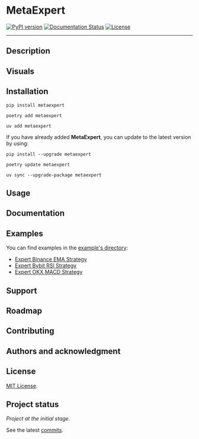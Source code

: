 # MetaExpert

[![PyPI version](https://badge.fury.io/py/metaexpert.svg)](https://badge.fury.io/py/metaexpert)
[![Documentation Status](https://readthedocs.org/projects/metaexpert/badge/?version=latest)](https://metaexpert.readthedocs.io/en/latest/?badge=latest)
[![License](https://img.shields.io/badge/license-MIT-blue.svg)](LICENSE)

---

## Description

## Visuals

## Installation

```shell
pip install metaexpert
```

```shell
poetry add metaexpert
```

```shell
uv add metaexpert
```

If you have already added **MetaExpert**, you can update to the latest version by using:

```shell
pip install --upgrade metaexpert
```

```shell
poetry update metaexpert
```

```shell
uv sync --upgrade-package metaexpert
```

## Usage

## Documentation

## Examples

You can find examples in the [example's directory](examples):

- [Expert Binance EMA Strategy](examples/expert_binance_ema)
- [Expert Bybit RSI Strategy](examples/expert_bybit_rsi)
- [Expert OKX MACD Strategy](examples/expert_okx_macd)

## Support

## Roadmap

## Contributing

## Authors and acknowledgment

## License

[MIT License](LICENSE).

## Project status

_Project at the initial stage._

See the latest [commits](https://github.com/teratron/metaexpert/commits/master).
